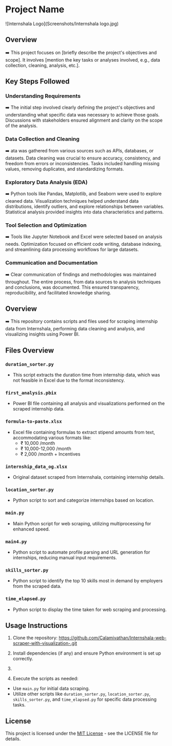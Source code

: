 # Project Name
![Internshala Logo](Screenshots/Internshala logo.jpg)

## Overview

➡️ This project focuses on [briefly describe the project's objectives and scope]. It involves [mention the key tasks or analyses involved, e.g., data collection, cleaning, analysis, etc.].



## Key Steps Followed

### Understanding Requirements
➡️ The initial step involved clearly defining the project's objectives and understanding what specific data was necessary to achieve those goals. Discussions with stakeholders ensured alignment and clarity on the scope of the analysis.

### Data Collection and Cleaning
➡️ ata was gathered from various sources such as APIs, databases, or datasets. Data cleaning was crucial to ensure accuracy, consistency, and freedom from errors or inconsistencies. Tasks included handling missing values, removing duplicates, and standardizing formats.

### Exploratory Data Analysis (EDA)
➡️ Python tools like Pandas, Matplotlib, and Seaborn were used to explore cleaned data. Visualization techniques helped understand data distributions, identify outliers, and explore relationships between variables. Statistical analysis provided insights into data characteristics and patterns.

### Tool Selection and Optimization
➡️ Tools like Jupyter Notebook and Excel were selected based on analysis needs. Optimization focused on efficient code writing, database indexing, and streamlining data processing workflows for large datasets.

### Communication and Documentation
➡️ Clear communication of findings and methodologies was maintained throughout. The entire process, from data sources to analysis techniques and conclusions, was documented. This ensured transparency, reproducibility, and facilitated knowledge sharing.



## Overview
➡️ This repository contains scripts and files used for scraping internship data from Internshala, performing data cleaning and analysis, and visualizing insights using Power BI.

## Files Overview

### `duration_sorter.py`
- This script extracts the duration time from internship data, which was not feasible in Excel due to the format inconsistency.

### `first_analysis.pbix`
- Power BI file containing all analysis and visualizations performed on the scraped internship data.

### `formula-to-paste.xlsx`
- Excel file containing formulas to extract stipend amounts from text, accommodating various formats like:
  - ₹ 10,000 /month
  - ₹ 10,000-12,000 /month
  - ₹ 2,000 /month + Incentives

### `internship_data_og.xlsx`
- Original dataset scraped from Internshala, containing internship details.

### `location_sorter.py`
- Python script to sort and categorize internships based on location.

### `main.py`
- Main Python script for web scraping, utilizing multiprocessing for enhanced speed.

### `main4.py`
- Python script to automate profile parsing and URL generation for internships, reducing manual input requirements.

### `skills_sorter.py`
- Python script to identify the top 10 skills most in demand by employers from the scraped data.

### `time_elapsed.py`
- Python script to display the time taken for web scraping and processing.


## Usage Instructions
1. Clone the repository: https://github.com/Calamivathan/Internshala-web-scraper-with-visualization-.git

2. Install dependencies (if any) and ensure Python environment is set up correctly.
3. 
4. Execute the scripts as needed:
- Use `main.py` for initial data scraping.
- Utilize other scripts like `duration_sorter.py`, `location_sorter.py`, `skills_sorter.py`, and `time_elapsed.py` for specific data processing tasks.

## License
This project is licensed under the [MIT License](link-to-license) - see the LICENSE file for details.
